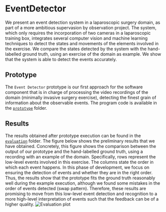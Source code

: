 # EventDetector 
We present an event detection system in a laparoscopic surgery domain, as part of a more ambitious supervasion by observation project. The system, which only requires the incorporation of two cameras in a laparoscopic training box, integrates several computer vision and machine learning techniques to detect the states and movements of the elements involved in the exercise. We compare the states detected by the system with the hand-labelled ground truth, using an exercise of the domain as example. We show that the system is able to detect the events accurately. 

## Prototype
The `Event Detector` prototype is our first approach for the software component that is in charge of processing the video recordings of the domain (minimally invasive surgery exercise), detecting the finest grain of information about the observable events. The program code is available in the [`prototype`](/prototype) folder.

## Results
The results obtained after prototype execution can be found in the [`evaluation`](/evaluation) folder. The figure below shows the preliminary results that we have obtained. Concretely, this figure shows the comparison between the
output of our prototype and the hand-labelled ground truth, using a recording with an example of the domain. Specifically, rows represent the low-level events involved in this exercise. The columns state the order in which each event happens. In this phase of development, we focus on ensuring the detection of events and whether they are in the right order. Thus, the results show that the prototype fits the ground truth reasonably well during the example execution, although we found some mistakes in the order of events detected (swap pattern). Therefore, these results are promising to move from this low-level event detection and recognition to a more high-level interpretation of events such that the feedback can be of a higher quality.
![Evaluation plot](/evaluation/evaluation_plot.png)
